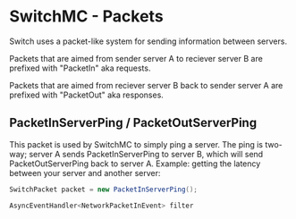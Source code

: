 SwitchMC - Packets
======
Switch uses a packet-like system for sending information between servers.

Packets that are aimed from sender server A to reciever server B are prefixed with "PacketIn" aka requests.

Packets that are aimed from reciever server B back to sender server A are prefixed with "PacketOut" aka responses.

PacketInServerPing / PacketOutServerPing
------
This packet is used by SwitchMC to simply ping a server.
The ping is two-way; server A sends PacketInServerPing to server B, which will send PacketOutServerPing back to server A.
Example: getting the latency between your server and another server:
```java
SwitchPacket packet = new PacketInServerPing();

AsyncEventHandler<NetworkPacketInEvent> filter
